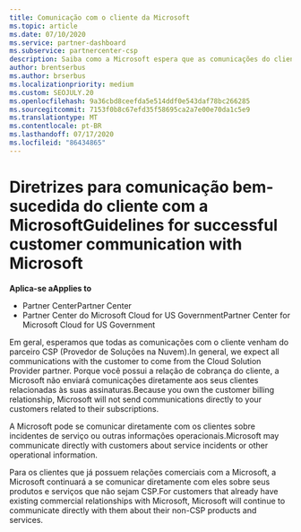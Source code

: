 ```yaml
---
title: Comunicação com o cliente da Microsoft
ms.topic: article
ms.date: 07/10/2020
ms.service: partner-dashboard
ms.subservice: partnercenter-csp
description: Saiba como a Microsoft espera que as comunicações do cliente ocorram entre clientes e parceiros no programa do provedor de soluções na nuvem.
author: brentserbus
ms.author: brserbus
ms.localizationpriority: medium
ms.custom: SEOJULY.20
ms.openlocfilehash: 9a36cbd8ceefda5e514ddf0e543daf78bc266285
ms.sourcegitcommit: 7153f0b8c67efd35f58695ca2a7e00e70da1c5e9
ms.translationtype: MT
ms.contentlocale: pt-BR
ms.lasthandoff: 07/17/2020
ms.locfileid: "86434865"
---
```

# <a name="guidelines-for-successful-customer-communication-with-microsoft"></a><span data-ttu-id="2a405-103">Diretrizes para comunicação bem-sucedida do cliente com a Microsoft</span><span class="sxs-lookup"><span data-stu-id="2a405-103">Guidelines for successful customer communication with Microsoft</span></span>

<span data-ttu-id="2a405-104">**Aplica-se a**</span><span class="sxs-lookup"><span data-stu-id="2a405-104">**Applies to**</span></span>

-  <span data-ttu-id="2a405-105">Partner Center</span><span class="sxs-lookup"><span data-stu-id="2a405-105">Partner Center</span></span>
-  <span data-ttu-id="2a405-106">Partner Center do Microsoft Cloud for US Government</span><span class="sxs-lookup"><span data-stu-id="2a405-106">Partner Center for Microsoft Cloud for US Government</span></span>

<span data-ttu-id="2a405-107">Em geral, esperamos que todas as comunicações com o cliente venham do parceiro CSP (Provedor de Soluções na Nuvem).</span><span class="sxs-lookup"><span data-stu-id="2a405-107">In general, we expect all communications with the customer to come from the Cloud Solution Provider partner.</span></span> <span data-ttu-id="2a405-108">Porque você possui a relação de cobrança do cliente, a Microsoft não enviará comunicações diretamente aos seus clientes relacionadas às suas assinaturas.</span><span class="sxs-lookup"><span data-stu-id="2a405-108">Because you own the customer billing relationship, Microsoft will not send communications directly to your customers related to their subscriptions.</span></span>

<span data-ttu-id="2a405-109">A Microsoft pode se comunicar diretamente com os clientes sobre incidentes de serviço ou outras informações operacionais.</span><span class="sxs-lookup"><span data-stu-id="2a405-109">Microsoft may communicate directly with customers about service incidents or other operational information.</span></span>

<span data-ttu-id="2a405-110">Para os clientes que já possuem relações comerciais com a Microsoft, a Microsoft continuará a se comunicar diretamente com eles sobre seus produtos e serviços que não sejam CSP.</span><span class="sxs-lookup"><span data-stu-id="2a405-110">For customers that already have existing commercial relationships with Microsoft, Microsoft will continue to communicate directly with them about their non-CSP products and services.</span></span>
